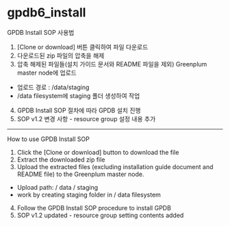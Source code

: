 # gpdb6_install

GPDB Install SOP 사용법

1.	[Clone or download] 버튼 클릭하여 파일 다운로드
2.	다운로드된 zip 파일의 압축을 해제
3.	압축 해제된 파일들(설치 가이드 문서와 README 파일을 제외) Greenplum master node에 업로드
-	업로드 경로 : /data/staging
-	/data filesystem에 staging 폴더 생성하여 작업
4.	GPDB Install SOP 절차에 따라 GPDB 설치 진행
5.  SOP v1.2 변경 사항 - resource group 설정 내용 추가

------------------------------------------------------------------------------------------
How to use GPDB Install SOP

1.	Click the [Clone or download] button to download the file
2.	Extract the downloaded zip file
3.	Upload the extracted files (excluding installation guide document and README file) to the Greenplum master node.
-	Upload path: / data / staging
-	work by creating staging folder in / data filesystem
4.	Follow the GPDB Install SOP procedure to install GPDB
5.  SOP v1.2 updated - resource group setting contents added
